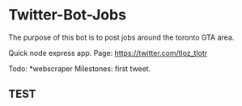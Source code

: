 # Twitter-Bot-Jobs
 The purpose of this bot is to post jobs around the toronto GTA area. 
 
Quick node express app. 
Page:
https://twitter.com/tloz_tlotr

Todo:
*webscraper
Milestones: first tweet.
<h2>TEST</h2>
